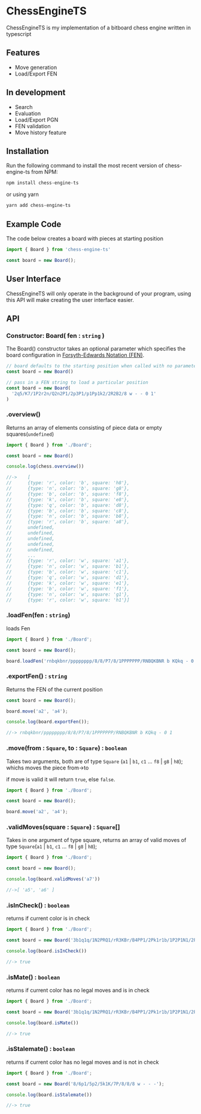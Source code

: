 # ChessEngineTS

ChessEngineTS is my implementation of a bitboard chess engine written in typescript

## Features
- Move generation
- Load/Export FEN

## In development
- Search
- Evaluation 
- Load/Export PGN
- FEN validation
- Move history feature

## Installation

Run the following command to install the most recent version of chess-engine-ts from NPM:

```sh
npm install chess-engine-ts
```
or using yarn 

```sh
yarn add chess-engine-ts
```

## Example Code

The code below creates a board with pieces at starting position

```ts
import { Board } from 'chess-engine-ts'

const board = new Board();
```

## User Interface

ChessEngineTS will only operate in the background of your program, using this API will make creating the user interface easier.

## API

### Constructor: Board( fen : `string` )

The Board() constructor takes an optional parameter which specifies the board
configuration in
[Forsyth-Edwards Notation (FEN)](https://www.chess.com/terms/fen-chess).

```ts
// board defaults to the starting position when called with no parameters
const board = new Board()

// pass in a FEN string to load a particular position
const board = new Board(
  '2q5/K7/1P2r2n/Q2n2P1/2p3P1/p1Pp1k2/2R2B2/8 w - - 0 1'
)
```

### .overview()

Returns an array of elements consisting of piece data or empty squares(`undefined`)

```ts
import { Board } from './Board';

const board = new Board()

console.log(chess.overview())

//->    [
//      {type: 'r', color: 'b', square: 'h8'},
//      {type: 'n', color: 'b', square: 'g8'},
//      {type: 'b', color: 'b', square: 'f8'},
//      {type: 'k', color: 'b', square: 'e8'},
//      {type: 'q', color: 'b', square: 'd8'},
//      {type: 'b', color: 'b', square: 'c8'},
//      {type: 'n', color: 'b', square: 'b8'},
//      {type: 'r', color: 'b', square: 'a8'},
//      undefined,
//      undefined,
//      undefined,
//      undefined,
//      undefined,
//      ...
//      {type: 'r', color: 'w', square: 'a1'},
//      {type: 'n', color: 'w', square: 'b1'},
//      {type: 'b', color: 'w', square: 'c1'},
//      {type: 'q', color: 'w', square: 'd1'},
//      {type: 'k', color: 'w', square: 'e1'},
//      {type: 'b', color: 'w', square: 'f1'},
//      {type: 'n', color: 'w', square: 'g1'},
//      {type: 'r', color: 'w', square: 'h1'}]
```

### .loadFen(fen : `string`)

loads Fen

```ts
import { Board } from './Board';

const board = new Board();

board.loadFen('rnbqkbnr/pppppppp/8/8/P7/8/1PPPPPPP/RNBQKBNR b KQkq - 0 1')

```

### .exportFen() : `string`

Returns the FEN of the current position

```ts
const board = new Board();

board.move('a2', 'a4');

console.log(board.exportFen());

//-> rnbqkbnr/pppppppp/8/8/P7/8/1PPPPPPP/RNBQKBNR b KQkq - 0 1
```

### .move(from : `Square`, to : `Square`) : `boolean`

Takes two arguments, both are of type `Square` (`a1` | `b1`, `c1` ... `f8` | `g8` | `h8`);
whichs moves the piece from->to

if move is valid it will return `true`, else `false`.

```ts
import { Board } from './Board';

const board = new Board();

board.move('a2', 'a4');
```

### .validMoves(square : `Square`) : `Square`[]

Takes in one argument of type square, returns an array of valid moves of type `Square`(`a1` | `b1`, `c1` ... `f8` | `g8` | `h8`);

```ts
import { Board } from './Board';

const board = new Board();

console.log(board.validMoves('a7'))

//->[ 'a5', 'a6' ]
```

### .isInCheck() : `boolean`

returns if current color is in check

```ts
import { Board } from './Board';

const board = new Board('3b1q1q/1N2PRQ1/rR3KBr/B4PP1/2Pk1r1b/1P2P1N1/2P2P2/8 b - -');

console.log(board.isInCheck())

//-> true
```

### .isMate() : `boolean`

returns if current color has no legal moves and is in check

```ts
import { Board } from './Board';

const board = new Board('3b1q1q/1N2PRQ1/rR3KBr/B4PP1/2Pk1r1b/1P2P1N1/2P2P2/8 b - -');

console.log(board.isMate())

//-> true
```

### .isStalemate() : `boolean`

returns if current color has no legal moves and is not in check

```ts
import { Board } from './Board';

const board = new Board('8/6p1/5p2/5k1K/7P/8/8/8 w - - -');

console.log(board.isStalemate())

//-> true
```
